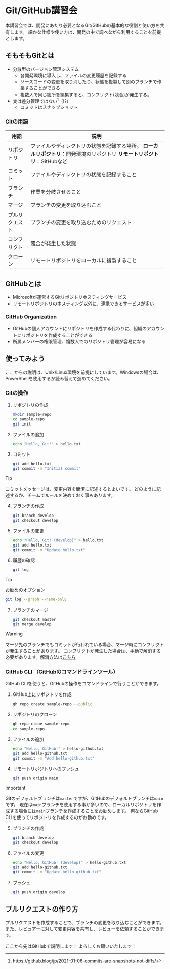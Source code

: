 # Git/GitHub講習会
本講習会では、開発にあたり必要となるGit/GitHubの基本的な役割と使い方を共有します。  細かな仕様や使い方は、開発の中で調べながら利用することを前提とします。

## そもそもGitとは
- 分散型のバージョン管理システム
    - 各開発環境に導入し、ファイルの変更履歴を記録する
    - ソースコードの変更を取り消したり、状態を複製して別のブランチで作業することができる
    - 複数人で同じ箇所を編集すると、コンフリクト(競合)が発生する。
- 実は差分管理ではない[^1]（⁉）
    - コミットはスナップショット

### Gitの用語
| 用語 | 説明 |
| --- | --- |
| リポジトリ | ファイルやディレクトリの状態を記録する場所。  **ローカルリポジトリ**：開発環境のリポジトリ  **リモートリポジトリ**：GitHubなど |
| コミット | ファイルやディレクトリの状態を記録すること |
| ブランチ | 作業を分岐させること |
| マージ | ブランチの変更を取り込むこと |
| プルリクエスト | ブランチの変更を取り込むためのリクエスト |
| コンフリクト | 競合が発生した状態 |
| クローン | リモートリポジトリをローカルに複製すること |

## GitHubとは
- Microsoftが運営するGitリポジトリホスティングサービス
- リモートリポジトリのホスティング以外に、連携できるサービスが多い


### GitHub Organization
- GitHubの個人アカウントにリポジトリを作成する代わりに、組織のアカウントにリポジトリを作成することができる
- 所属メンバーの権限管理、複数人でのリポジトリ管理が容易になる

## 使ってみよう
ここからの説明は、Unix/Linux環境を前提にしています。Windowsの場合は、PowerShellを使用するか読み替えて進めてください。
### Gitの操作
1. リポジトリの作成
    ```bash
    mkdir sample-repo
    cd sample-repo
    git init
    ```
2. ファイルの追加
    ```bash
    echo "Hello, Git!" > hello.txt
    ```
3. コミット
    ```bash
    git add hello.txt
    git commit -m "Initial commit"
    ```
> [!TIP]
> コミットメッセージは、変更内容を簡潔に記述するとよいです。
> どのように記述するか、チームでルールを決めておく事もあります。
4. ブランチの作成
    ```bash
    git branch develop
    git checkout develop
    ```
5. ファイルの変更
    ```bash
    echo "Hello, Git! (develop)" > hello.txt
    git add hello.txt
    git commit -m "Update hello.txt"
    ```
6. 履歴の確認
    ```bash
    git log
    ```
> [!TIP]
> お勧めのオプション
> ```bash
> git log --graph --name-only
> ```
7. ブランチのマージ
    ```bash
    git checkout master
    git merge develop
    ```
> [!WARNING]
> マージ先のブランチでもコミットが行われている場合、マージ時にコンフリクトが発生することがあります。
> コンフリクトが発生した場合は、手動で解消する必要があります。解消方法は[こちら](https://docs.github.com/ja/pull-requests/collaborating-with-pull-requests/addressing-merge-conflicts/resolving-a-merge-conflict-using-the-command-line)

### GitHub CLI （GitHubのコマンドラインツール）
GitHub CLIを使うと、GitHubの操作をコマンドラインで行うことができます。
1. GitHub上にリポジトリを作成
    ```bash
    gh repo create sample-repo --public
    ```
2. リポジトリのクローン
    ```bash
    gh repo clone sample-repo
    cd sample-repo
    ```
3. ファイルの追加
    ```bash
    echo "Hello, GitHub!" > hello-github.txt
    git add hello-github.txt
    git commit -m "Add hello-github.txt"
    ```
4. リモートリポジトリへのプッシュ
    ```bash
    git push origin main
    ```
> [!IMPORTANT]
> Gitのデフォルトブランチは`master`ですが、GitHubのデフォルトブランチは`main`です。
> 現在は`main`ブランチを使用する事が多いので、ローカルリポジトリを作成する場合には`main`ブランチを作成することをお勧めします。
> 何ならGitHub CLIを使ってリポジトリを作成するのがお勧めです。
5. ブランチの作成
    ```bash
    git branch develop
    git checkout develop
    ```
6. ファイルの変更
    ```bash
    echo "Hello, GitHub! (develop)" > hello-github.txt
    git add hello-github.txt
    git commit -m "Update hello-github.txt"
    ```
7. プッシュ
    ```bash
    git push origin develop
    ```

## プルリクエストの作り方
プルリクエストを作成することで、ブランチの変更を取り込むことができます。
また、レビュアーに対して変更内容を共有し、レビューを依頼することができます。

ここから先はGitHubで説明します！
よろしくお願いいたします！


[^1]:https://github.blog/jp/2021-01-06-commits-are-snapshots-not-diffs/
